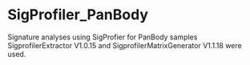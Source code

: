# SigProfiler_PanBody
Signature analyses using SigProfier for PanBody samples
SigprofilerExtractor V1.0.15 and SigprofilerMatrixGenerator V1.1.18 were used.
